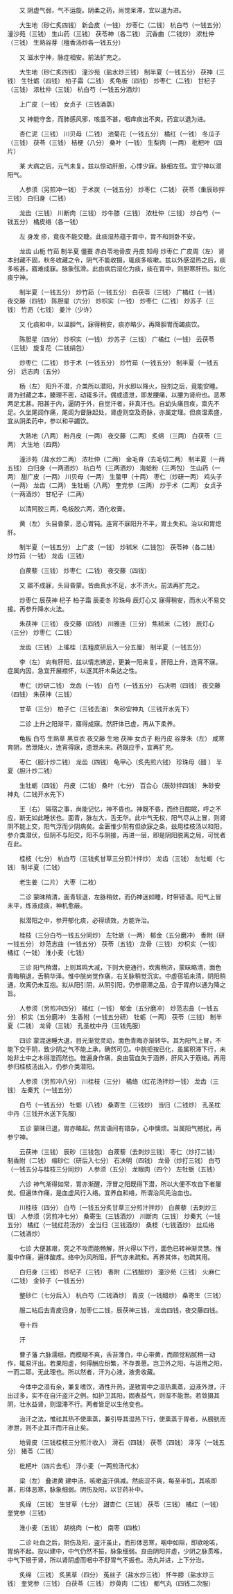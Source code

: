 <!-- { "loadSidebar": true } -->
　　又 阴虚气弱，气不运旋。阴柔之药，尚觉呆滞，宜以退为进。

　　大生地（砂仁炙四钱） 新会皮（一钱） 炒枣仁（二钱） 杭白芍（一钱五分） 潼沙苑（三钱） 生山药（三钱） 茯苓神（各二钱） 沉香曲（二钱炒） 浓杜仲（三钱） 生熟谷芽（檀香汤炒各一钱五分）

　　又 滋水宁神，脉症相安。前法扩充之。

　　大生地（砂仁炙四钱） 潼沙苑（盐水炒三钱） 制半夏（一钱五分） 茯神（三钱） 生牡蛎（四钱） 柏子霜（二钱） 炙龟板（四钱） 炒枣仁（二钱） 甘杞子（三钱） 浓杜仲（三钱） 杭白芍（一钱五分酒炒）

　　上广皮（一钱） 女贞子（三钱酒蒸）

　　又 神能守舍，而肺感风邪，咳虽不甚，咽痒痰出不爽。药宜以退为进。

　　杏仁泥（三钱） 川贝母（二钱） 池菊花（一钱五分） 橘红（一钱） 冬瓜子（三钱） 茯苓（三钱） 桔梗（八分） 桑叶（一钱） 生梨肉（一两） 枇杷叶（四片）

　　某 大病之后，元气未复。兹以惊动肝胆，心悸少寐。脉细左弦。宜宁神以潜阳气。

　　人参须（另煎冲一钱） 于术炭（一钱五分） 炒枣仁（二钱） 茯苓（重辰砂拌三钱） 白归身（二钱）

　　龙齿（三钱） 川断肉（三钱） 炒牛膝（三钱） 浓杜仲（三钱） 炒白芍（一钱五分） 橘皮络（各一钱）

　　左 身发 疹，竟夜不能交睫。此痰湿热蕴于胃中，胃不和则卧不安。

　　龙齿 山栀 竹茹 制半夏 僵蚕 赤白苓地骨皮 丹皮 知母 炒枣仁 广皮周（左） 肾本封藏不固，秋冬收藏之令，阴气不能收摄，辄痰多咳嗽。兹以外感湿热之后，痰多咳甚，寤难成寐。脉象弦滑。此由病后湿化为痰，痰在胃中，则胆寒肝热。拟化痰宁神。

　　制半夏（一钱五分） 炒竹茹（一钱五分） 白茯苓（三钱） 广橘红（一钱） 夜交藤（四钱） 陈胆星（六分） 炒枳实（一钱） 炒枣仁（二钱） 炒苏子（三钱） 竹沥（七钱） 姜汁（少许）

　　又 化痰和中，以温胆气，寐得稍安，痰亦略少。再降胆胃而蠲痰饮。

　　陈胆星（四分） 炒枳实（一钱） 炒苏子（三钱） 广橘红（一钱） 云茯苓（三钱） 旋复花（二钱绢包）

　　炒枣仁（二钱） 炒于术（一钱五分） 炒竹茹（一钱五分） 制半夏（一钱五分） 远志肉（五分）

　　杨（左） 阳升不潜，介类所以潜阳，升水即以降火，投剂之后，竟能安睡。肾为封藏之本，腠理不密，动辄多汗。偶或遗泄，即发腰痛，以腰为肾府也。恶寒两足尤甚。阳甚于内，逼阴于外，自觉汗者，非真汗也。自幼头痛目疾，禀先不足。久坐尾闾作痛，尾闾为督脉起处，肾虚则空及奇脉，亦属定理。但痰湿素盛，宜从阴柔药中，参以和平蠲饮。

　　大熟地（八两） 粉丹皮（一两） 夜交藤（二两） 炙绵 （三两） 白茯苓（三两） 大生地（四两）

　　潼沙苑（盐水炒二两） 浓杜仲（二两） 金毛脊（去毛切二两） 制半夏（一两五钱） 白归身（一两酒炒） 杭白芍（三两酒炒） 海蛤粉（三两包） 生山药（一两） 甜广皮（一两） 川贝母（一两） 生鳖甲（十两） 枣仁（炒研一两） 鸡头子（一两） 龙齿（二两） 生牡蛎（八两） 奎党参（三两） 炒于术（二两） 女贞子（一两酒炒） 甘杞子（二两）

　　以清阿胶三两，龟板胶六两，酒化收膏。

　　黄（左） 头目昏蒙，恶心胃钝。连宵不寐阳升不平，胃土失和。治以和胃熄肝。

　　制半夏（一钱五分） 上广皮（一钱） 炒秫米（二钱包） 茯苓神（各二钱） 炒竹茹（一钱） 龙齿（三钱）

　　白蒺藜（三钱） 炒枣仁（二钱） 夜交藤（四钱）

　　又 寤不成寐，头目昏蒙。皆由真水不足，水不济火。前法再扩充之。

　　炒枣仁 辰茯神 杞子 柏子霜 辰麦冬 珍珠母 辰灯心又 寐得稍安，而水火不易交接。再参升降水火法。

　　朱茯神（三钱） 夜交藤（四钱） 川雅连（三分） 焦秫米（二钱） 辰灯心（三分） 炒枣仁（二钱）

　　龙齿（三钱） 上徭桂（去粗皮研后入一分五厘） 制半夏（一钱五分）

　　李（左） 向有肝阳，兹以情志拂逆，更兼一阳来复，肝阳上升，连宵不寐。症属内因，急宜开展襟怀，以遂其肝木条达之性。

　　枣仁（炒研二钱） 龙齿（一钱） 白芍（一钱五分） 石决明（四钱） 夜交藤（四钱） 朱茯神（三钱）

　　甘草（三分） 柏子仁（三钱去油） 朱砂安神丸（三钱开水先下）

　　二诊 上升之阳渐平，寤得成寐。然肝体已虚，再从下柔养。

　　龟板 白芍 生熟草 黑豆衣 夜交藤 生地 茯神 女贞子 粉丹皮 谷芽朱（左） 咸寒育阴，苦泄降火，连宵得寐，遗泄未来。药既应手，宜再扩充。

　　枣仁（胆汁炒二钱） 龙齿（四钱） 龟甲心（炙先煎六钱） 珍珠母（醋 ） 半夏（胆汁炒二钱）

　　生牡蛎（四钱） 丹皮（二钱） 桑叶（七分） 百合心（辰砂拌四钱） 朱砂安神丸（二钱开水先下）

　　王（右） 隔宿之事，尚能记忆，神不昏也。神既不昏，而终日酣眠，呼之不应，断无如此睡状也。面青，脉左大，舌无华。此中气无权，阳气尽从上冒，则肾阴不能上交，阳气浮而少阴病矣。金匮惟少阴有但欲寐之条，兹用桂枝汤以和阳，参介类潜伏，但阴不与阳交，阳不与阴接，再进一层，即是阴阳脱离之局，可忧者在此。

　　桂枝（七分） 杭白芍（三钱炙甘草三分煎汁拌炒） 龙齿（三钱） 左牡蛎（七钱） 制半夏（二钱）

　　老生姜（二片） 大枣（二枚）

　　二诊 蒙昧稍清，面青较退，左脉稍敛，而仍神迷如睡，时带错语。阳气上冒未平，炼液成痰，神机愈蔽。

　　拟潜阳之中，参开郁化痰，必得绩效，方能许治。

　　桂枝（三分白芍一钱五分同炒） 左牡蛎（一两） 郁金（五分磨冲） 香附（研一钱五分） 炒范志曲（一钱五分） 茯苓（五钱） 龙骨（三钱） 炒枳实（一钱） 橘红（一钱） 淮小麦（七钱）

　　三诊 阳气稍潜，上则耳鸣大减，下则大便通行，坎离稍济，蒙昧略清，面色青晦稍退，舌稍华泽。惟中脘尚觉作痛，右关脉稍觉沉实。中虚宿垢未清，阴阳稍通，坎离仍未互抱。拟从阳引阴，从阴引阳，仍参磨滞之品，合于胃府以通为降之旨。

　　人参须（另煎冲四分） 橘红（一钱） 郁金（五分磨冲） 炒范志曲（一钱五分） 枳实（五分磨冲） 生香附（一钱五分研） 牡蛎（一两） 茯苓（三钱） 制半夏（二钱） 龙骨（三钱） 孔圣枕中丹（三钱先服）

　　四诊 蒙混迷睡大退，目光渐觉灵动，面色青晦亦渐转华。其为阳气上冒，不能下交于阴，致少阴之气不能上承，确然可见。中脘拒按已化，虽属积滞下行，未始非土中之木得泄而然也。惟遍身作痛，良由营血失于涵养，肝风入于筋络。再用参归桂枝汤出入，仍参介类潜阳。

　　人参须（另煎冲八分） 川桂枝（三分） 橘络（红花汤拌炒一钱） 龙齿（三钱） 左秦艽（一钱五分）

　　白芍（一钱五分） 牡蛎（八钱） 桑寄生（三钱炒） 当归（二钱炒） 孔圣枕中丹（三钱开水送下先服）

　　五诊 蒙昧已退，胃亦略起。然言语间有错杂，心中懊烦。当属阳气撼扰，再参宁神。

　　云茯神（三钱） 辰砂（三钱包） 白蒺藜（去刺炒三钱） 枣仁（炒打二钱） 制香附（二钱） 缩砂仁（研后入七分） 石决明（四钱） 龙骨（炒打三钱） 白芍（一钱五分与桂枝三分同炒） 人参须（五分） 龙眼肉（四个） 左牡蛎（五钱）

　　六诊 神气渐得如常，胃亦渐醒，浮冒之阳既得下潜，所以大便不攻自下者屡矣。但遍体作痛，是血虚风行入络。宜养血和络，所谓治风先治血也。

　　川桂枝（四分） 白芍（一钱五分炙甘草三分煎汁拌炒） 白蒺藜（去刺炒三钱） 人参须（另煎冲七分） 桑寄生（三钱酒炒） 川断肉（三钱） 炒秦艽（一钱五分） 橘红（一钱红花汤炒） 全当归（三钱酒炒） 桑枝（七钱酒炒） 丝瓜络（二钱酒炒）

　　七诊 大便甚艰，究之不攻而能畅解，肝火得以下行，面色已转神渐灵慧。惟腹中作痛，遍体酸疼。络中为风所阻，肝气亦未疏和。再养其体，勿疏其用。

　　白归身（三钱） 炒杞子（三钱） 香附（二钱醋炒） 潼沙苑（三钱） 火麻仁（二钱） 金铃子（一钱五分）

　　整砂仁（七分后入） 杭白芍（二钱酒炒） 青皮（一钱醋炒） 桑寄生（三钱）

　　服二帖后去青皮归身，加枣仁二钱，辰茯神三钱， 龙齿四钱，夜交藤四钱。

　　卷十四

　　汗

　　曹子藩 六脉濡细，而模糊不爽，舌苔薄白，中心带黄，而颇觉粘腻稍一动作，辄易汗出。若果阳虚，何得酬应纷繁，不存畏葸。岂卫外之阳，与运用之阳，一而二耶。无此理也。所以然者，汗为心液，液贵收藏。

　　今体中之湿有余，兼复嗜饮，酒性升热，遂致胃中之湿热熏蒸，迫液外泄，汗出过多，实不在自汗盗汗之例。如护卫其阳，固表益气，则湿不能泄。若敛摄其阴，壮水益肾，则湿滞不行。两者皆足以生他变也。

　　治汗之法，惟祛其热不使熏蒸，兼引导其湿热下行，使熏蒸于胃者，从膀胱而渗泄，则不止其汗而汗自止矣。

　　地骨皮（三钱桂枝三分煎汁收入） 滑石（四钱） 茯苓（四钱） 泽泻（一钱五分） 猪苓（二钱）

　　枇杷叶（四片去毛） 浮小麦（一两煎汤代水）

　　梁（左） 叠进黄 建中汤，咳嗽盗汗俱减。然痰涩不爽，每至半饥，其咳即甚，形体恶寒，脉象细弱。阴伤及阳，以甘药补中。

　　炙绵 （三钱） 生甘草（七分） 甜杏仁（三钱） 茯苓（三钱） 橘红（一钱） 奎党参（三钱）

　　淮小麦（五钱） 胡桃肉（一枚） 南枣（四枚）

　　二诊 吐血之后，阴伤及阳，盗汗虽止，而形体恶寒，咽中如阻，即欲呛咳，胃纳不起。投以建中，中气仍然不振，脉象细弱。良由阴阳并虚，少阴之脉贯喉，中气下根于肾，所以肾阴虚而咽中不舒胃气不振也。汤丸并进，上下分治。

　　炙绵 （三钱） 炙黑草（四分） 菟丝子（盐水炒三钱） 怀牛膝（盐水炒三钱） 奎党参（三钱） 白茯苓（三钱） 炒萸肉（二钱） 都气丸（四钱二次服）

